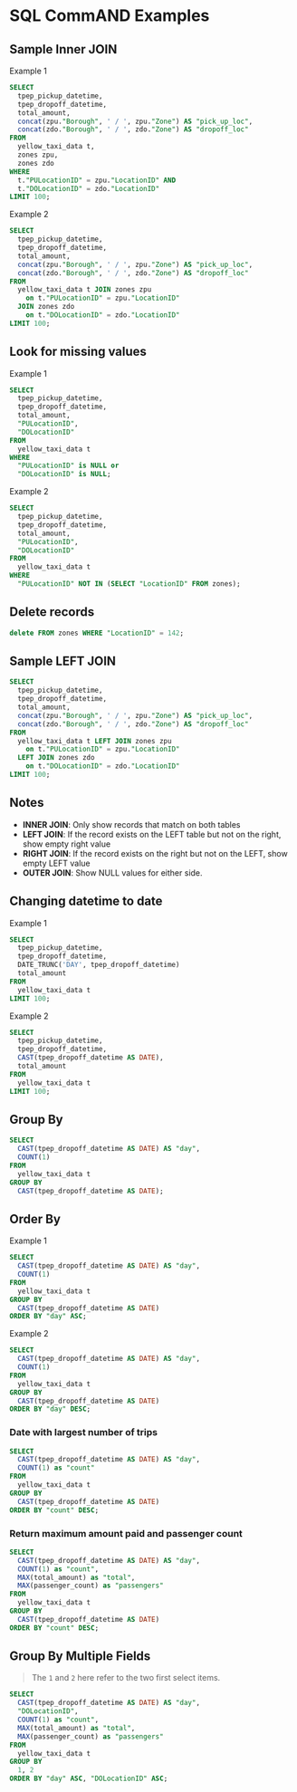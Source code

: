 # SQL CommAND Examples

## Sample Inner JOIN

Example 1

```sql
SELECT
  tpep_pickup_datetime,
  tpep_dropoff_datetime,
  total_amount,
  concat(zpu."Borough", ' / ', zpu."Zone") AS "pick_up_loc",
  concat(zdo."Borough", ' / ', zdo."Zone") AS "dropoff_loc"
FROM
  yellow_taxi_data t,
  zones zpu,
  zones zdo
WHERE
  t."PULocationID" = zpu."LocationID" AND
  t."DOLocationID" = zdo."LocationID"
LIMIT 100;
```

Example 2

```sql
SELECT
  tpep_pickup_datetime,
  tpep_dropoff_datetime,
  total_amount,
  concat(zpu."Borough", ' / ', zpu."Zone") AS "pick_up_loc",
  concat(zdo."Borough", ' / ', zdo."Zone") AS "dropoff_loc"
FROM
  yellow_taxi_data t JOIN zones zpu
    on t."PULocationID" = zpu."LocationID"
  JOIN zones zdo
    on t."DOLocationID" = zdo."LocationID"
LIMIT 100;
```

## Look for missing values

Example 1

```sql
SELECT
  tpep_pickup_datetime,
  tpep_dropoff_datetime,
  total_amount,
  "PULocationID",
  "DOLocationID"
FROM
  yellow_taxi_data t
WHERE
  "PULocationID" is NULL or
  "DOLocationID" is NULL;
```

Example 2

```sql
SELECT
  tpep_pickup_datetime,
  tpep_dropoff_datetime,
  total_amount,
  "PULocationID",
  "DOLocationID"
FROM
  yellow_taxi_data t
WHERE
  "PULocationID" NOT IN (SELECT "LocationID" FROM zones);
```

## Delete records

```sql
delete FROM zones WHERE "LocationID" = 142;
```

## Sample LEFT JOIN

```sql
SELECT
  tpep_pickup_datetime,
  tpep_dropoff_datetime,
  total_amount,
  concat(zpu."Borough", ' / ', zpu."Zone") AS "pick_up_loc",
  concat(zdo."Borough", ' / ', zdo."Zone") AS "dropoff_loc"
FROM
  yellow_taxi_data t LEFT JOIN zones zpu
    on t."PULocationID" = zpu."LocationID"
  LEFT JOIN zones zdo
    on t."DOLocationID" = zdo."LocationID"
LIMIT 100;
```

## Notes

* **INNER JOIN**: Only show records that match on both tables
* **LEFT JOIN**: If the record exists on the LEFT table but not on the right, show empty right value
* **RIGHT JOIN**: If the record exists on the right but not on the LEFT, show empty LEFT value
* **OUTER JOIN**: Show NULL values for either side.

## Changing datetime to date

Example 1

```sql
SELECT
  tpep_pickup_datetime,
  tpep_dropoff_datetime,
  DATE_TRUNC('DAY', tpep_dropoff_datetime)
  total_amount
FROM
  yellow_taxi_data t
LIMIT 100;
```

Example 2

```sql
SELECT
  tpep_pickup_datetime,
  tpep_dropoff_datetime,
  CAST(tpep_dropoff_datetime AS DATE),
  total_amount
FROM
  yellow_taxi_data t
LIMIT 100;
```

## Group By

```sql
SELECT
  CAST(tpep_dropoff_datetime AS DATE) AS "day",
  COUNT(1)
FROM
  yellow_taxi_data t
GROUP BY
  CAST(tpep_dropoff_datetime AS DATE);
```

## Order By

Example 1

```sql
SELECT
  CAST(tpep_dropoff_datetime AS DATE) AS "day",
  COUNT(1)
FROM
  yellow_taxi_data t
GROUP BY
  CAST(tpep_dropoff_datetime AS DATE)
ORDER BY "day" ASC;
```

Example 2

```sql
SELECT
  CAST(tpep_dropoff_datetime AS DATE) AS "day",
  COUNT(1)
FROM
  yellow_taxi_data t
GROUP BY
  CAST(tpep_dropoff_datetime AS DATE)
ORDER BY "day" DESC;
```

### Date with largest number of trips

```sql
SELECT
  CAST(tpep_dropoff_datetime AS DATE) AS "day",
  COUNT(1) as "count"
FROM
  yellow_taxi_data t
GROUP BY
  CAST(tpep_dropoff_datetime AS DATE)
ORDER BY "count" DESC;
```

### Return maximum amount paid and passenger count

```sql
SELECT
  CAST(tpep_dropoff_datetime AS DATE) AS "day",
  COUNT(1) as "count",
  MAX(total_amount) as "total",
  MAX(passenger_count) as "passengers"
FROM
  yellow_taxi_data t
GROUP BY
  CAST(tpep_dropoff_datetime AS DATE)
ORDER BY "count" DESC;
```

## Group By Multiple Fields

> The `1` and `2` here refer to the two first select items.

```sql
SELECT
  CAST(tpep_dropoff_datetime AS DATE) AS "day",
  "DOLocationID", 
  COUNT(1) as "count",
  MAX(total_amount) as "total",
  MAX(passenger_count) as "passengers"
FROM
  yellow_taxi_data t
GROUP BY
  1, 2
ORDER BY "day" ASC, "DOLocationID" ASC;
```
